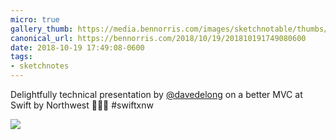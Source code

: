 ```yaml
---
micro: true
gallery_thumb: https://media.bennorris.com/images/sketchnotable/thumbs/swift-by-northwest-2018-sketchnotes-07.jpg
canonical_url: https://bennorris.com/2018/10/19/201810191749080600
date: 2018-10-19 17:49:08-0600
tags:
- sketchnotes
---
```


Delightfully technical presentation by [@davedelong](https://micro.blog/davedelong) on a better MVC at Swift by Northwest 📱✍🏼 #swiftxnw

<img src="https://media.bennorris.com/images/sketchnotable/swift-by-northwest-2018/swift-by-northwest-2018-sketchnotes-07.jpg" />
